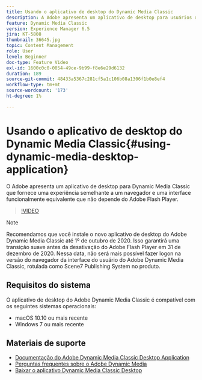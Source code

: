 ```yaml
---
title: Usando o aplicativo de desktop do Dynamic Media Classic
description: A Adobe apresenta um aplicativo de desktop para usuários do Dynamic Media Classic que não dependem mais da tecnologia Adobe Flash no navegador.
feature: Dynamic Media Classic
version: Experience Manager 6.5
jira: KT-5808
thumbnail: 36645.jpg
topic: Content Management
role: User
level: Beginner
doc-type: Feature Video
exl-id: 1600c0c0-0054-49ce-9b99-f8e6e29d6132
duration: 189
source-git-commit: 48433a5367c281cf5a1c106b08a1306f1b0e8ef4
workflow-type: tm+mt
source-wordcount: '173'
ht-degree: 1%

---
```


# Usando o aplicativo de desktop do Dynamic Media Classic{#using-dynamic-media-desktop-application}

O Adobe apresenta um aplicativo de desktop para Dynamic Media Classic que fornece uma experiência semelhante a um navegador e uma interface funcionalmente equivalente que não depende do Adobe Flash Player.

>[!VIDEO](https://video.tv.adobe.com/v/327762?quality=12&learn=on&captions=por_br)

>[!NOTE]
>
> Recomendamos que você instale o novo aplicativo de desktop do Adobe Dynamic Media Classic até 1º de outubro de 2020. Isso garantirá uma transição suave antes da desativação do Adobe Flash Player em 31 de dezembro de 2020. Nessa data, não será mais possível fazer logon na versão do navegador da interface do usuário do Adobe Dynamic Media Classic, rotulada como Scene7 Publishing System no produto.

## Requisitos do sistema

O aplicativo de desktop do Adobe Dynamic Media Classic é compatível com os seguintes sistemas operacionais:

* macOS 10.10 ou mais recente
* Windows 7 ou mais recente

## Materiais de suporte

* [Documentação do Adobe Dynamic Media Classic Desktop Application](https://experienceleague.adobe.com/docs/dynamic-media-classic/using/intro/dynamic-media-classic-desktop-app.html?lang=pt-BR)
* [Perguntas frequentes sobre o Adobe Dynamic Media](https://experienceleague.adobe.com/docs/dynamic-media-classic/using/new-ui-2020.html?lang=pt-BR)
* [Baixar o aplicativo Dynamic Media Classic Desktop](https://experienceleague.adobe.com/docs/dynamic-media-classic/using/new-ui-2020.html?lang=pt-BR)
